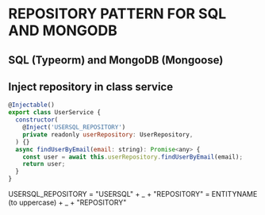 # REPOSITORY PATTERN FOR SQL AND MONGODB

## SQL (Typeorm) and MongoDB (Mongoose)

## Inject repository in class service

```js
@Injectable()
export class UserService {
  constructor(
    @Inject('USERSQL_REPOSITORY')
    private readonly userRepository: UserRepository,
  ) {}
  async findUserByEmail(email: string): Promise<any> {
    const user = await this.userRepository.findUserByEmail(email);
    return user;
  }
}

```

USERSQL_REPOSITORY = "USERSQL" + _ + "REPOSITORY" = ENTITYNAME (to uppercase) + _ + "REPOSITORY"
